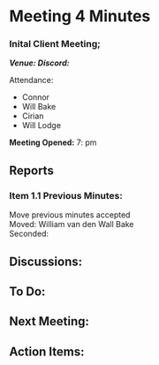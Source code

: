 # **Meeting 4 Minutes**

### Inital Client Meeting;
***Venue: Discord:***

Attendance:
- Connor
- Will Bake
- Cirian 
- Will Lodge

**Meeting Opened:** 7: pm

## Reports

### Item 1.1 Previous Minutes:
Move previous minutes accepted
<br> Moved: William van den Wall Bake
<br> Seconded:

## Discussions:



## To Do:

## Next Meeting:

## Action Items:

